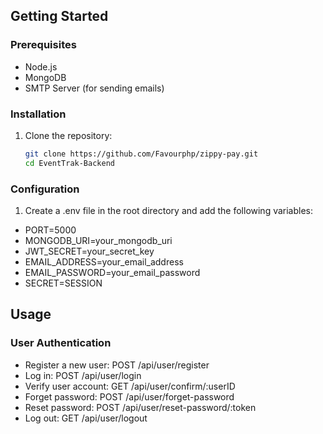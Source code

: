 ## Getting Started

### Prerequisites

- Node.js
- MongoDB
- SMTP Server (for sending emails)

### Installation

1. Clone the repository:

   ```bash
   git clone https://github.com/Favourphp/zippy-pay.git
   cd EventTrak-Backend

### Configuration
1. Create a .env file in the root directory and add the following variables:

- PORT=5000
- MONGODB_URI=your_mongodb_uri
- JWT_SECRET=your_secret_key
- EMAIL_ADDRESS=your_email_address
- EMAIL_PASSWORD=your_email_password
- SECRET=SESSION



## Usage

### User Authentication

- Register a new user: POST /api/user/register
- Log in: POST /api/user/login
- Verify user account: GET /api/user/confirm/:userID
- Forget password: POST /api/user/forget-password
- Reset password: POST /api/user/reset-password/:token
- Log out: GET /api/user/logout




